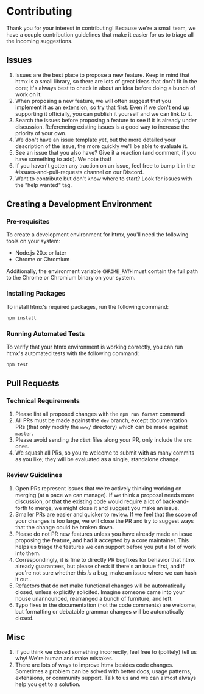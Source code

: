 # Contributing
Thank you for your interest in contributing! Because we're a small team, we have a couple contribution guidelines that make it easier for us to triage all the incoming suggestions.

## Issues
1. Issues are the best place to propose a new feature. Keep in mind that htmx is a small library, so there are lots of great ideas that don't fit in the core; it's always best to check in about an idea before doing a bunch of work on it.
1. When proposing a new feature, we will often suggest that you implement it as an [extension](https://github.com/bigskysoftware/htmx-extensions), so try that first. Even if we don't end up supporting it officially, you can publish it yourself and we can link to it.
1. Search the issues before proposing a feature to see if it is already under discussion. Referencing existing issues is a good way to increase the priority of your own.
1. We don't have an issue template yet, but the more detailed your description of the issue, the more quickly we'll be able to evaluate it.
1. See an issue that you also have? Give it a reaction (and comment, if you have something to add). We note that!
1. If you haven't gotten any traction on an issue, feel free to bump it in the #issues-and-pull-requests channel on our Discord.
1. Want to contribute but don't know where to start? Look for issues with the "help wanted" tag.

## Creating a Development Environment
### Pre-requisites
To create a development environment for htmx, you'll need the following tools on your system:

- Node.js 20.x or later
- Chrome or Chromium

Additionally, the environment variable `CHROME_PATH` must contain the full path to the Chrome or Chromium binary on your system.

### Installing Packages
To install htmx's required packages, run the following command:

```bash
npm install
```

### Running Automated Tests
To verify that your htmx environment is working correctly, you can run htmx's automated tests with the following command:

```bash
npm test
```

## Pull Requests
### Technical Requirements
1. Please lint all proposed changes with the `npm run format` command
1. All PRs must be made against the `dev` branch, except documentation PRs (that only modify the `www/` directory) which can be made against `master`.
1. Please avoid sending the `dist` files along your PR, only include the `src` ones.
1. We squash all PRs, so you're welcome to submit with as many commits as you like; they will be evaluated as a single, standalone change.

### Review Guidelines
1. Open PRs represent issues that we're actively thinking working on merging (at a pace we can manage). If we think a proposal needs more discussion, or that the existing code would require a lot of back-and-forth to merge, we might close it and suggest you make an issue.
1. Smaller PRs are easier and quicker to review. If we feel that the scope of your changes is too large, we will close the PR and try to suggest ways that the change could be broken down.
1. Please do not PR new features unless you have already made an issue proposing the feature, and had it accepted by a core maintainer. This helps us triage the features we can support before you put a lot of work into them.
1. Correspondingly, it is fine to directly PR bugfixes for behavior that htmx already guarantees, but please check if there's an issue first, and if you're not sure whether this *is* a bug, make an issue where we can hash it out..
1. Refactors that do not make functional changes will be automatically closed, unless explicitly solicited. Imagine someone came into your house unannounced, rearranged a bunch of furniture, and left.
1. Typo fixes in the documentation (not the code comments) are welcome, but formatting or debatable grammar changes will be automatically closed.

## Misc
1. If you think we closed something incorrectly, feel free to (politely) tell us why! We're human and make mistakes.
1. There are lots of ways to improve htmx besides code changes. Sometimes a problem can be solved with better docs, usage patterns, extensions, or community support. Talk to us and we can almost always help you get to a solution.
